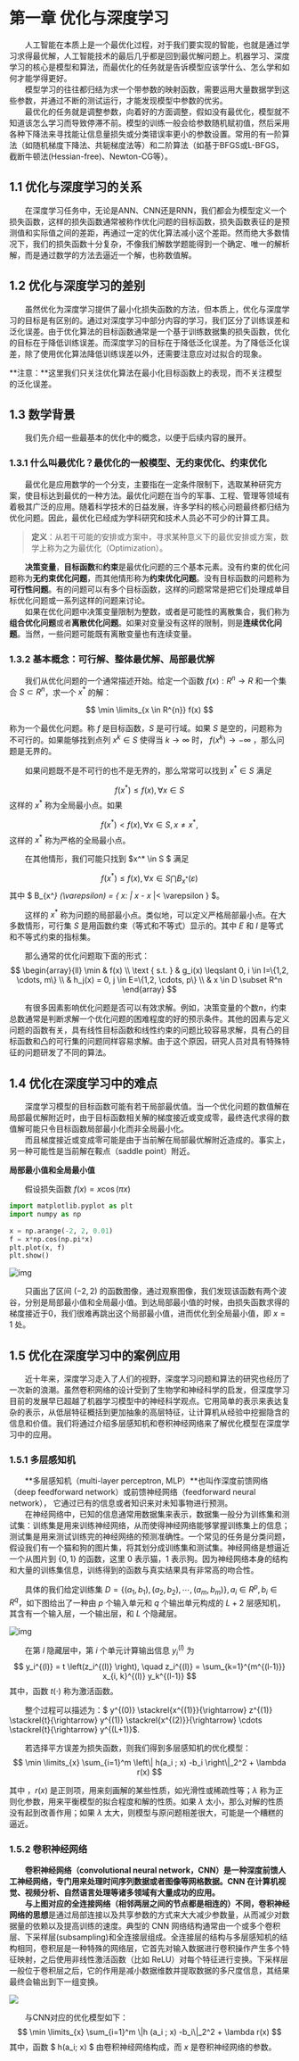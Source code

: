 # 第一章 优化与深度学习

&emsp;&emsp;人工智能在本质上是一个最优化过程，对于我们要实现的智能，也就是通过学习求得最优解，人工智能技术的最后几乎都是回到最优解问题上。机器学习、深度学习的核心是模型和算法，而最优化的任务就是告诉模型应该学什么、怎么学和如何才能学得更好。  
&emsp;&emsp;模型学习的往往都归结为求一个带参数的映射函数，需要运用大量数据学到这些参数，并通过不断的测试运行，才能发现模型中参数的优劣。  
&emsp;&emsp;最优化的任务就是调整参数，向着好的方面调整，假如没有最优化，模型就不知道该怎么学习而导致停滞不前。模型的训练一般会给参数随机赋初值，然后采用各种下降法来寻找能让信息量损失或分类错误率更小的参数设置。常用的有一阶算法（如随机梯度下降法、共轭梯度法等）和二阶算法（如基于BFGS或L-BFGS，截断牛顿法(Hessian-free)、Newton-CG等）。

## 1.1 优化与深度学习的关系

&emsp;&emsp;在深度学习任务中，无论是ANN、CNN还是RNN，我们都会为模型定义一个损失函数，这样的损失函数通常被称作优化问题的目标函数，损失函数表征的是预测值和实际值之间的差距，再通过一定的优化算法减小这个差距。然而绝大多数情况下，我们的损失函数十分复杂，不像我们解数学题能得到一个确定、唯一的解析解，而是通过数学的方法去逼近一个解，也称数值解。

## 1.2 优化与深度学习的差别

&emsp;&emsp;虽然优化为深度学习提供了最小化损失函数的方法，但本质上，优化与深度学习的目标是有区别的。通过对深度学习中部分内容的学习，我们区分了训练误差和泛化误差。由于优化算法的目标函数通常是一个基于训练数据集的损失函数，优化的目标在于降低训练误差。而深度学习的目标在于降低泛化误差。为了降低泛化误差，除了使用优化算法降低训练误差以外，还需要注意应对过拟合的现象。

**注意：**这里我们只关注优化算法在最小化目标函数上的表现，而不关注模型的泛化误差。

## 1.3 数学背景

&emsp;&emsp;我们先介绍一些最基本的优化中的概念，以便于后续内容的展开。

### 1.3.1 什么叫最优化？最优化的一般模型、无约束优化、约束优化

&emsp;&emsp;最优化是应用数学的一个分支，主要指在一定条件限制下，选取某种研究方案，使目标达到最优的一种方法。最优化问题在当今的军事、工程、管理等领域有着极其广泛的应用。随着科学技术的日益发展，许多学科的核心问题最终都归结为优化问题。因此，最优化已经成为学科研究和技术人员必不可少的计算工具。  

> **定义**：从若干可能的安排或方案中，寻求某种意义下的最优安排或方案，数学上称为之为最优化（Optimization）。  

&emsp;&emsp;**决策变量**，**目标函数**和**约束**是最优化问题的三个基本元素。没有约束的优化问题称为**无约束优化问题**，而其他情形称为**约束优化问题**。没有目标函数的问题称为**可行性问题**。有的问题可以有多个目标函数，这样的问题常常是把它们处理成单目标优化问题或一系列这样的问题来讨论。  
&emsp;&emsp;如果在优化问题中决策变量限制为整数，或者是可能性的离散集合，我们称为**组合优化问题**或者**离散优化问题**。如果对变量没有这样的限制，则是**连续优化问题**。当然，一些问题可能既有离散变量也有连续变量。

### 1.3.2 基本概念：可行解、整体最优解、局部最优解

&emsp;&emsp;我们从优化问题的一个通常描述开始。给定一个函数 $f(x):R^n \rightarrow R$ 和一个集合 $S \subset R^n$，求一个 $x^*$ 的解：

$$
\min \limits_{x \in R^{n}} f(x)
$$

称为一个最优化问题。称 $f$ 是目标函数，$S$ 是可行域。如果 $S$ 是空的，问题称为不可行的。如果能够找到点列 $x^k \in S$ 使得当 $k \rightarrow \infty$ 时， $f (x^k ) \rightarrow - \infty$ ，那么问题是无界的。

&emsp;&emsp;如果问题既不是不可行的也不是无界的，那么常常可以找到 $x^*\in S$ 满足

$$
f(x^*) \leqslant f(x), \forall x \in S
$$
这样的 $x^*$ 称为全局最小点。如果

$$
f(x^*) < f(x), \forall x \in S, x \neq x^{*},
$$
这样的 $x^*$ 称为严格的全局最小点。

&emsp;&emsp;在其他情形，我们可能只找到 $x^* \in S $ 满足

$$
f\left(x^{*}\right) \leq f(x), \forall x \in S \bigcap B_{x^{*}}(\varepsilon)
$$
其中 $ B_{x^*} (\varepsilon) = \{ x: \| x - x* \|< \varepsilon \} $。

&emsp;&emsp;这样的 $x^*$ 称为问题的局部最小点。类似地，可以定义严格局部最小点。在大多数情形，可行集 $S$ 是用函数约束（等式和不等式）显示的。其中 $E$ 和 $I$ 是等式和不等式约束的指标集。

&emsp;&emsp;那么通常的优化问题取下面的形式：
$$
\begin{array}{ll}
\min & f(x) \\
\text { s.t. } & g_i(x) \leqslant 0, i \in I=\{1,2, \cdots, m\} \\
& h_j(x) = 0, j \in E=\{1,2, \cdots, p\} \\
& x \in D \subset R^n
\end{array}
$$

&emsp;&emsp;有很多因素影响优化问题是否可以有效求解。例如，决策变量的个数$n$，约束总数通常是判断求解一个优化问题的困难程度的好的预示条件。其他的因素与定义问题的函数有关，具有线性目标函数和线性约束的问题比较容易求解，具有凸的目标函数和凸的可行集的问题同样容易求解。由于这个原因，研究人员对具有特殊特征的问题研发了不同的算法。

## 1.4 优化在深度学习中的难点

&emsp;&emsp;深度学习模型的目标函数可能有若干局部最优值。当一个优化问题的数值解在局部最优解附近时，由于目标函数相关解的梯度接近或变成零，最终迭代求得的数值解可能只令目标函数局部最小化而非全局最小化。  
&emsp;&emsp;而且梯度接近或变成零可能是由于当前解在局部最优解附近造成的。事实上，另一种可能性是当前解在鞍点（saddle point）附近。

**局部最小值和全局最小值**

&emsp;&emsp;假设损失函数 $f(x) = x \cos(\pi x)$ 

```python
import matplotlib.pyplot as plt
import numpy as np
 
x = np.arange(-2, 2, 0.01)
f = x*np.cos(np.pi*x)
plt.plot(x, f)
plt.show()
```

![img](./images/ch01/03.png)

&emsp;&emsp;只画出了区间 $(-2, 2)$ 的函数图像，通过观察图像，我们发现该函数有两个波谷，分别是局部最小值和全局最小值。到达局部最小值的时候，由损失函数求得的梯度接近于0，我们很难再跳出这个局部最小值，进而优化到全局最小值，即 $x=1$ 处。

## 1.5 优化在深度学习中的案例应用

&emsp;&emsp;近十年来，深度学习走入了人们的视野，深度学习问题和算法的研究也经历了一次新的浪潮。虽然卷积网络的设计受到了生物学和神经科学的启发，但深度学习目前的发展早已超越了机器学习模型中的神经科学观点。它用简单的表示来表达复杂的表示，从低层特征概括到更加抽象的高层特征，让计算机从经验中挖掘隐含的信息和价值。我们将通过介绍多层感知机和卷积神经网络来了解优化模型在深度学习中的应用。

### 1.5.1 多层感知机

&emsp;&emsp;**多层感知机（multi-layer perceptron, MLP）**也叫作深度前馈网络（deep feedforward network）或前馈神经网络（feedforward neural network）， 它通过已有的信息或者知识来对未知事物进行预测。  
&emsp;&emsp;在神经网络中，已知的信息通常用数据集来表示，数据集一般分为训练集和测试集：训练集是用来训练神经网络，从而使得神经网络能够掌握训练集上的信息；测试集是用来测试训练完的神经网络的预测准确性。一个常见的任务是分类问题，假设我们有一个猫和狗的图片集，将其划分成训练集和测试集。神经网络是想逼近一个从图片到 $\{0, 1\}$  的函数，这里 0 表示猫，1 表示狗。因为神经网络本身的结构和大量的训练集信息，训练得到的函数与真实结果具有非常高的吻合性。

&emsp;&emsp;具体的我们给定训练集 $D=\{(a_1, b_1),(a_2, b_2), \cdots,(a_m, b_m)\}, a_i \in R^p, b_i \in R^q$，如下图给出了一种由 $p$ 个输入单元和 $q$ 个输出单元构成的 $L+2$ 层感知机，其含有一个输入层，一个输出层，和 $L$ 个隐藏层。

![img](./images/ch01/01.png)

&emsp;&emsp;在第 $l$ 隐藏层中，第 $i$ 个单元计算输出信息 $y_i^{(l)}$ 为
$$
y_i^{(l)} = t \left(z_i^{(l)} \right), \quad z_i^{(l)} = \sum_{k=1}^{m^{(l-1)}} x_{i, k}^{(l)} y_k^{(l-1)}
$$
其中，函数 $t(\cdot)$ 称为激活函数。

&emsp;&emsp;整个过程可以描述为：$ y^{(0)} \stackrel{x^{(1)}}{\rightarrow} z^{(1)} \stackrel{t}{\rightarrow} y^{(1)} \stackrel{x^{(2)}}{\rightarrow} \cdots \stackrel{t}{\rightarrow} y^{(L+1)}$.

&emsp;&emsp;若选择平方误差为损失函数，则我们得到多层感知机的优化模型：
$$
\min \limits_{x} \sum_{i=1}^m \left\| h(a_i ; x) -b_i \right\|_2^2 + \lambda r(x)
$$

其中 ，$r(x)$ 是正则项，用来刻画解的某些性质，如光滑性或稀疏性等；$\lambda$ 称为正则化参数，用来平衡模型的拟合程度和解的性质。如果 $\lambda$ 太小，那么对解的性质没有起到改善作用；如果 $\lambda$ 太大，则模型与原问题相差很大，可能是一个糟糕的逼近。

### 1.5.2 卷积神经网络

&emsp;&emsp;**卷积神经网络（convolutional neural network，CNN）**是一种深度前馈人工神经网络，专门用来处理时间序列数据或者图像等网格数据。CNN 在计算机视觉、视频分析、自然语言处理等诸多领域有大量成功的应用。  
&emsp;&emsp;与上图对应的全连接网络（相邻两层之间的节点都是相连的）不同，卷积神经网络的**思想**是通过局部连接以及共享参数的方式来大大减少参数量，从而减少对数据量的依赖以及提高训练的速度。典型的 CNN 网络结构通常由一个或多个卷积层、下采样层(subsampling)和全连接层组成。全连接层的结构与多层感知机的结构相同，卷积层是一种特殊的网络层，它首先对输入数据进行卷积操作产生多个特征映射，之后使用非线性激活函数（比如 ReLU）对每个特征进行变换。下采样层一般位于卷积层之后，它的作用是减小数据维数并提取数据的多尺度信息，其结果最终会输出到下一组变换。

![](./images/ch01/02.png)

&emsp;&emsp;与CNN对应的优化模型如下：
$$
\min \limits_{x} \sum_{i=1}^m \|h (a_i ; x) -b_i\|_2^2 + \lambda r(x)
$$
其中，函数 $ h(a_i; x) $ 由卷积神经网络构成，而 $x$ 是卷积神经网络的参数。